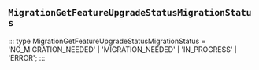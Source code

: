 ## `MigrationGetFeatureUpgradeStatusMigrationStatus`
:::
type MigrationGetFeatureUpgradeStatusMigrationStatus = 'NO_MIGRATION_NEEDED' | 'MIGRATION_NEEDED' | 'IN_PROGRESS' | 'ERROR';
:::
